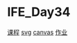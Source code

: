 # IFE_Day34
[课程](http://ife.baidu.com/course/detail/id/55)
[svg](https://shenhailin.github.io/IFE_Day34/小卖家二/step1.svg)
[canvas](https://shenhailin.github.io/IFE_Day34/小卖家二/canvas.html)
[作业]( https://shenhailin.github.io/IFE_Day34/小卖家二/table.html)

